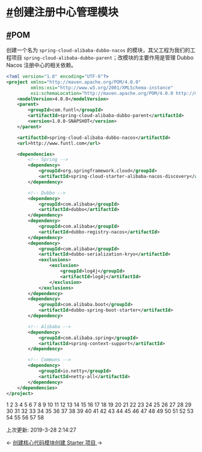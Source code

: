 # [#](https://funtl.com/zh/spring-cloud-alibaba-dubbo-vue/创建注册中心管理模块.html#创建注册中心管理模块)创建注册中心管理模块

## [#](https://funtl.com/zh/spring-cloud-alibaba-dubbo-vue/创建注册中心管理模块.html#pom)POM

创建一个名为 `spring-cloud-alibaba-dubbo-nacos` 的模块，其父工程为我们的工程项目 `spring-cloud-alibaba-dubbo-parent`；改模块的主要作用是管理 Dubbo Nacos 注册中心的相关依赖。

```xml
<?xml version="1.0" encoding="UTF-8"?>
<project xmlns="http://maven.apache.org/POM/4.0.0"
         xmlns:xsi="http://www.w3.org/2001/XMLSchema-instance"
         xsi:schemaLocation="http://maven.apache.org/POM/4.0.0 http://maven.apache.org/xsd/maven-4.0.0.xsd">
    <modelVersion>4.0.0</modelVersion>
    <parent>
        <groupId>com.funtl</groupId>
        <artifactId>spring-cloud-alibaba-dubbo-parent</artifactId>
        <version>1.0.0-SNAPSHOT</version>
    </parent>

    <artifactId>spring-cloud-alibaba-dubbo-nacos</artifactId>
    <url>http://www.funtl.com</url>

    <dependencies>
        <!-- Spring -->
        <dependency>
            <groupId>org.springframework.cloud</groupId>
            <artifactId>spring-cloud-starter-alibaba-nacos-discovery</artifactId>
        </dependency>

        <!-- Dubbo -->
        <dependency>
            <groupId>com.alibaba</groupId>
            <artifactId>dubbo</artifactId>
        </dependency>
        <dependency>
            <groupId>com.alibaba</groupId>
            <artifactId>dubbo-registry-nacos</artifactId>
        </dependency>
        <dependency>
            <groupId>com.alibaba</groupId>
            <artifactId>dubbo-serialization-kryo</artifactId>
            <exclusions>
                <exclusion>
                    <groupId>log4j</groupId>
                    <artifactId>log4j</artifactId>
                </exclusion>
            </exclusions>
        </dependency>
        <dependency>
            <groupId>com.alibaba.boot</groupId>
            <artifactId>dubbo-spring-boot-starter</artifactId>
        </dependency>

        <!-- Alibaba -->
        <dependency>
            <groupId>com.alibaba.spring</groupId>
            <artifactId>spring-context-support</artifactId>
        </dependency>

        <!-- Commons -->
        <dependency>
            <groupId>io.netty</groupId>
            <artifactId>netty-all</artifactId>
        </dependency>
    </dependencies>
</project>
```

1
2
3
4
5
6
7
8
9
10
11
12
13
14
15
16
17
18
19
20
21
22
23
24
25
26
27
28
29
30
31
32
33
34
35
36
37
38
39
40
41
42
43
44
45
46
47
48
49
50
51
52
53
54
55
56
57
58

上次更新: 2019-3-28 2:14:27

← [创建核心代码模块](https://funtl.com/zh/spring-cloud-alibaba-dubbo-vue/创建核心代码模块.html)[创建 Starter 项目 ](https://funtl.com/zh/spring-cloud-alibaba-dubbo-vue/创建-Starter-项目.html)→